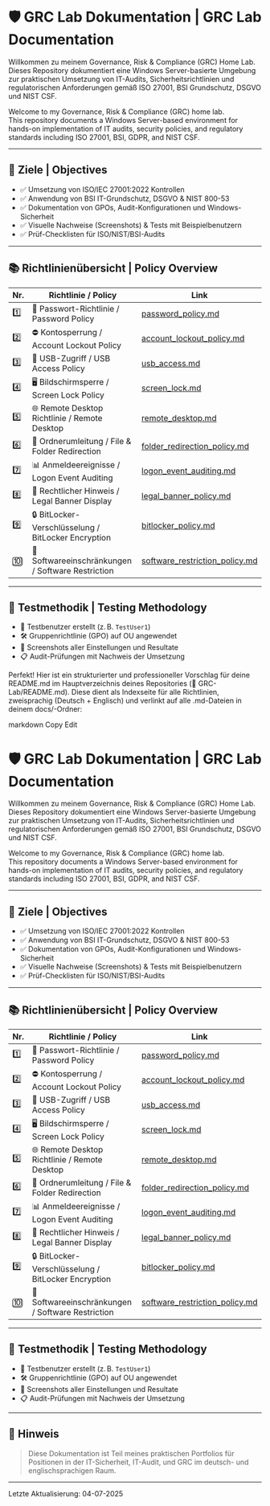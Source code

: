 
# 🛡️ GRC Lab Dokumentation | GRC Lab Documentation

Willkommen zu meinem Governance, Risk & Compliance (GRC) Home Lab.  
Dieses Repository dokumentiert eine Windows Server-basierte Umgebung zur praktischen Umsetzung von IT-Audits, Sicherheitsrichtlinien und regulatorischen Anforderungen gemäß ISO 27001, BSI Grundschutz, DSGVO und NIST CSF.

Welcome to my Governance, Risk & Compliance (GRC) home lab.  
This repository documents a Windows Server-based environment for hands-on implementation of IT audits, security policies, and regulatory standards including ISO 27001, BSI, GDPR, and NIST CSF.

---

## 🎯 Ziele | Objectives

- ✅ Umsetzung von ISO/IEC 27001:2022 Kontrollen  
- ✅ Anwendung von BSI IT-Grundschutz, DSGVO & NIST 800-53  
- ✅ Dokumentation von GPOs, Audit-Konfigurationen und Windows-Sicherheit  
- ✅ Visuelle Nachweise (Screenshots) & Tests mit Beispielbenutzern  
- ✅ Prüf-Checklisten für ISO/NIST/BSI-Audits

---

## 📚 Richtlinienübersicht | Policy Overview

| Nr. | Richtlinie / Policy                                | Link                                                                 |
|-----|-----------------------------------------------------|----------------------------------------------------------------------|
| 1️⃣ | 🔐 Passwort-Richtlinie / Password Policy            | [password_policy.md](docs/password_policy.md)                       |
| 2️⃣ | ⛔ Kontosperrung / Account Lockout Policy            | [account_lockout_policy.md](docs/account_lockout_policy.md)         |
| 3️⃣ | 🔌 USB-Zugriff / USB Access Policy                  | [usb_access.md](docs/usb_access.md)                                 |
| 4️⃣ | 🖥️ Bildschirmsperre / Screen Lock Policy            | [screen_lock.md](docs/screen_lock.md)                               |
| 5️⃣ | 🌐 Remote Desktop Richtlinie / Remote Desktop        | [remote_desktop.md](docs/remote_desktop.md)                         |
| 6️⃣ | 📁 Ordnerumleitung / File & Folder Redirection      | [folder_redirection_policy.md](docs/folder_redirection_policy.md)   |
| 7️⃣ | 📊 Anmeldeereignisse / Logon Event Auditing         | [logon_event_auditing.md](docs/logon_event_auditing.md)             |
| 8️⃣ | 📢 Rechtlicher Hinweis / Legal Banner Display       | [legal_banner_policy.md](docs/legal_banner_policy.md)               |
| 9️⃣ | 🔒 BitLocker-Verschlüsselung / BitLocker Encryption | [bitlocker_policy.md](docs/bitlocker_policy.md)                     |
| 🔟 | 🚫 Softwareeinschränkungen / Software Restriction    | [software_restriction_policy.md](docs/software_restriction_policy.md) |

---

## 🧪 Testmethodik | Testing Methodology

- 👤 Testbenutzer erstellt (z. B. `TestUser1`)
- 🛠️ Gruppenrichtlinie (GPO) auf OU angewendet
- 📸 Screenshots aller Einstellungen und Resultate
- 📋 Audit-Prüfungen mit Nachweis der Umsetzung

Perfekt! Hier ist ein strukturierter und professioneller Vorschlag für deine README.md im Hauptverzeichnis deines Repositories (📁 GRC-Lab/README.md). Diese dient als Indexseite für alle Richtlinien, zweisprachig (Deutsch + Englisch) und verlinkt auf alle .md-Dateien in deinem docs/-Ordner:

markdown
Copy
Edit
# 🛡️ GRC Lab Dokumentation | GRC Lab Documentation

Willkommen zu meinem Governance, Risk & Compliance (GRC) Home Lab.  
Dieses Repository dokumentiert eine Windows Server-basierte Umgebung zur praktischen Umsetzung von IT-Audits, Sicherheitsrichtlinien und regulatorischen Anforderungen gemäß ISO 27001, BSI Grundschutz, DSGVO und NIST CSF.

Welcome to my Governance, Risk & Compliance (GRC) home lab.  
This repository documents a Windows Server-based environment for hands-on implementation of IT audits, security policies, and regulatory standards including ISO 27001, BSI, GDPR, and NIST CSF.

---

## 🎯 Ziele | Objectives

- ✅ Umsetzung von ISO/IEC 27001:2022 Kontrollen  
- ✅ Anwendung von BSI IT-Grundschutz, DSGVO & NIST 800-53  
- ✅ Dokumentation von GPOs, Audit-Konfigurationen und Windows-Sicherheit  
- ✅ Visuelle Nachweise (Screenshots) & Tests mit Beispielbenutzern  
- ✅ Prüf-Checklisten für ISO/NIST/BSI-Audits

---

## 📚 Richtlinienübersicht | Policy Overview

| Nr. | Richtlinie / Policy                                | Link                                                                 |
|-----|-----------------------------------------------------|----------------------------------------------------------------------|
| 1️⃣ | 🔐 Passwort-Richtlinie / Password Policy            | [password_policy.md](docs/password_policy.md)                       |
| 2️⃣ | ⛔ Kontosperrung / Account Lockout Policy            | [account_lockout_policy.md](docs/account_lockout_policy.md)         |
| 3️⃣ | 🔌 USB-Zugriff / USB Access Policy                  | [usb_access.md](docs/usb_access.md)                                 |
| 4️⃣ | 🖥️ Bildschirmsperre / Screen Lock Policy            | [screen_lock.md](docs/screen_lock.md)                               |
| 5️⃣ | 🌐 Remote Desktop Richtlinie / Remote Desktop        | [remote_desktop.md](docs/remote_desktop.md)                         |
| 6️⃣ | 📁 Ordnerumleitung / File & Folder Redirection      | [folder_redirection_policy.md](docs/folder_redirection_policy.md)   |
| 7️⃣ | 📊 Anmeldeereignisse / Logon Event Auditing         | [logon_event_auditing.md](docs/logon_event_auditing.md)             |
| 8️⃣ | 📢 Rechtlicher Hinweis / Legal Banner Display       | [legal_banner_policy.md](docs/legal_banner_policy.md)               |
| 9️⃣ | 🔒 BitLocker-Verschlüsselung / BitLocker Encryption | [bitlocker_policy.md](docs/bitlocker_policy.md)                     |
| 🔟 | 🚫 Softwareeinschränkungen / Software Restriction    | [software_restriction_policy.md](docs/software_restriction_policy.md) |

---

## 🧪 Testmethodik | Testing Methodology

- 👤 Testbenutzer erstellt (z. B. `TestUser1`)
- 🛠️ Gruppenrichtlinie (GPO) auf OU angewendet
- 📸 Screenshots aller Einstellungen und Resultate
- 📋 Audit-Prüfungen mit Nachweis der Umsetzung

---

## 📎 Hinweis

> Diese Dokumentation ist Teil meines praktischen Portfolios für Positionen in der IT-Sicherheit, IT-Audit, und GRC im deutsch- und englischsprachigen Raum.

---

Letzte Aktualisierung: 04-07-2025







